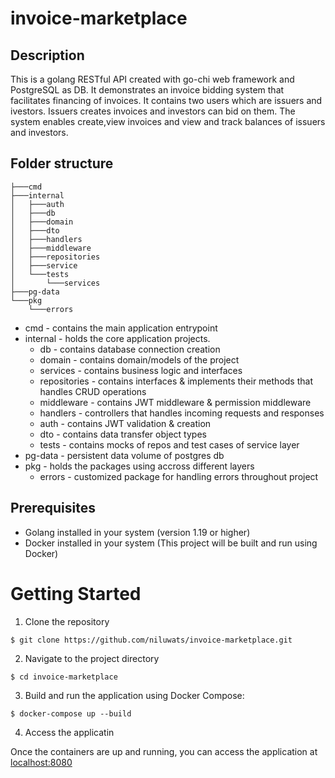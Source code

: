 # invoice-marketplace

## Description

This is a golang RESTful API created with go-chi web framework and PostgreSQL as DB. It demonstrates an invoice bidding system that facilitates financing of invoices. It contains two users which are issuers and ivestors. Issuers creates invoices and investors can bid on them. The system enables create,view invoices and view and track balances of issuers and investors.

## Folder structure

```
├───cmd
├───internal
│   ├───auth
│   ├───db
│   ├───domain
│   ├───dto
│   ├───handlers
│   ├───middleware
│   ├───repositories
│   ├───service
│   └───tests
│       └───services
├───pg-data
└───pkg
    └───errors

```

- cmd - contains the main application entrypoint
- internal - holds the core application projects.
  - db - contains database connection creation
  - domain - contains domain/models of the project
  - services - contains business logic and interfaces
  - repositories - contains interfaces & implements their methods that handles CRUD operations
  - middleware - contains JWT middleware & permission middleware
  - handlers - controllers that handles incoming requests and responses
  - auth - contains JWT validation & creation
  - dto - contains data transfer object types
  - tests - contains mocks of repos and test cases of service layer
- pg-data - persistent data volume of postgres db
- pkg - holds the packages using accross different layers
  - errors - customized package for handling errors throughout project

## Prerequisites

- Golang installed in your system (version 1.19 or higher)
- Docker installed in your system (This project will be built and run using Docker)

# Getting Started

1.  Clone the repository

```
$ git clone https://github.com/niluwats/invoice-marketplace.git
```

2. Navigate to the project directory

```
$ cd invoice-marketplace
```

3.  Build and run the application using Docker Compose:

```
$ docker-compose up --build
```

4. Access the applicatin

Once the containers are up and running, you can access the application at <localhost:8080>
